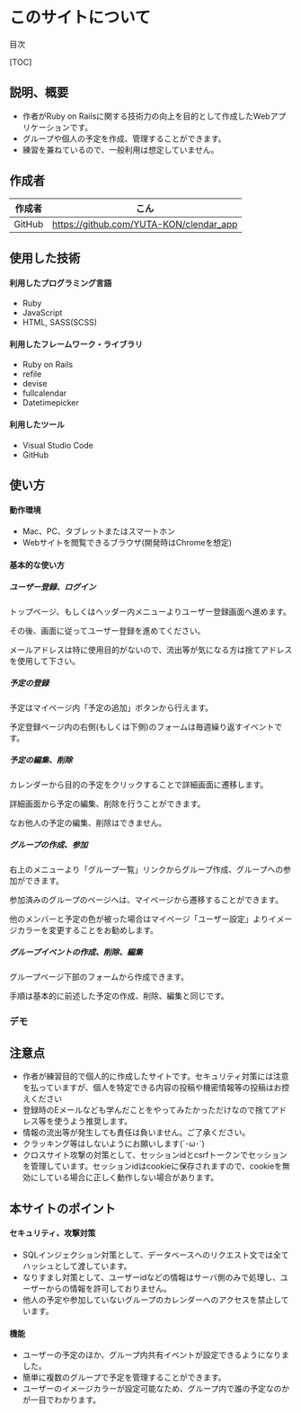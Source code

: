 # このサイトについて

目次

[TOC]



## 説明、概要

- 作者がRuby on Railsに関する技術力の向上を目的として作成したWebアプリケーションです。
- グループや個人の予定を作成、管理することができます。
- 練習を兼ねているので、一般利用は想定していません。

## 作成者
| 作成者 | こん                                    |
| ------ | --------------------------------------- |
| GitHub | https://github.com/YUTA-KON/clendar_app |



## 使用した技術

#### 利用したプログラミング言語
- Ruby
- JavaScript
- HTML, SASS(SCSS)
#### 利用したフレームワーク・ライブラリ
- Ruby on Rails
- refile
- devise
- fullcalendar
- Datetimepicker
#### 利用したツール
- Visual Studio Code
- GitHub
## 使い方
#### 動作環境
- Mac、PC、タブレットまたはスマートホン
- Webサイトを閲覧できるブラウザ(開発時はChromeを想定)



#### 基本的な使い方

##### ユーザー登録、ログイン

トップページ、もしくはヘッダー内メニューよりユーザー登録画面へ進めます。

その後、画面に従ってユーザー登録を進めてください。

メールアドレスは特に使用目的がないので、流出等が気になる方は捨てアドレスを使用して下さい。



##### 予定の登録

予定はマイページ内「予定の追加」ボタンから行えます。

予定登録ページ内の右側(もしくは下側)のフォームは毎週繰り返すイベントです。


##### 予定の編集、削除

カレンダーから目的の予定をクリックすることで詳細画面に遷移します。

詳細画面から予定の編集、削除を行うことができます。

なお他人の予定の編集、削除はできません。



##### グループの作成、参加

右上のメニューより「グループ一覧」リンクからグループ作成、グループへの参加ができます。

参加済みのグループのページへは、マイページから遷移することができます。

他のメンバーと予定の色が被った場合はマイページ「ユーザー設定」よりイメージカラーを変更することをお勧めします。



##### グループイベントの作成、削除、編集

グループページ下部のフォームから作成できます。

手順は基本的に前述した予定の作成、削除、編集と同じです。



### デモ



## 注意点

- 作者が練習目的で個人的に作成したサイトです。セキュリティ対策には注意を払っていますが、個人を特定できる内容の投稿や機密情報等の投稿はお控えください
- 登録時のEメールなども学んだことをやってみたかっただけなので捨てアドレス等を使うよう推奨します。
- 情報の流出等が発生しても責任は負いません。ご了承ください。
- クラッキング等はしないようにお願いします(´･ω･`)
- クロスサイト攻撃の対策として、セッションidとcsrfトークンでセッションを管理しています。セッションidはcookieに保存されますので、cookieを無効にしている場合に正しく動作しない場合があります。

## 本サイトのポイント

#### セキュリティ、攻撃対策

- SQLインジェクション対策として、データベースへのリクエスト文では全てハッシュとして渡しています。
- なりすまし対策として、ユーザーidなどの情報はサーバ側のみで処理し、ユーザーからの情報を許可しておりません。
- 他人の予定や参加していないグループのカレンダーへのアクセスを禁止しています。

#### 機能

- ユーザーの予定のほか、グループ内共有イベントが設定できるようになりました。
- 簡単に複数のグループで予定を管理することができます。
- ユーザーのイメージカラーが設定可能なため、グループ内で誰の予定なのかが一目でわかります。

